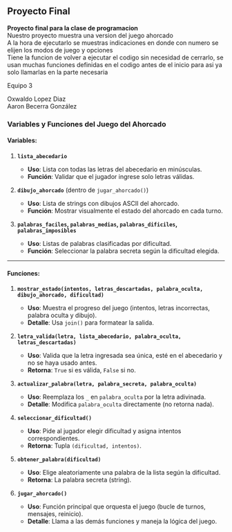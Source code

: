 ## Proyecto Final
**Proyecto final para la clase de programacion**  
Nuestro proyecto muestra una version del juego ahorcado  
A la hora de ejecutarlo se muestras indicaciones en donde con numero se elijen los modos de juego y opciones  
Tiene la funcion de volver a ejecutar el codigo sin necesidad de cerrarlo, se usan muchas funciones definidas en el codigo antes de el inicio para asi ya solo llamarlas en la parte necesaria  

Equipo 3

Oxwaldo Lopez Diaz  
Aaron Becerra González

### **Variables y Funciones del Juego del Ahorcado**

#### **Variables:**
1. **`lista_abecedario`**  
   - **Uso**: Lista con todas las letras del abecedario en minúsculas.  
   - **Función**: Validar que el jugador ingrese solo letras válidas.

2. **`dibujo_ahorcado`** (dentro de `jugar_ahorcado()`)  
   - **Uso**: Lista de strings con dibujos ASCII del ahorcado.  
   - **Función**: Mostrar visualmente el estado del ahorcado en cada turno.

3. **`palabras_faciles`, `palabras_medias`, `palabras_dificiles`, `palabras_imposibles`**  
   - **Uso**: Listas de palabras clasificadas por dificultad.  
   - **Función**: Seleccionar la palabra secreta según la dificultad elegida.

---

#### **Funciones:**
1. **`mostrar_estado(intentos, letras_descartadas, palabra_oculta, dibujo_ahorcado, dificultad)`**  
   - **Uso**: Muestra el progreso del juego (intentos, letras incorrectas, palabra oculta y dibujo).  
   - **Detalle**: Usa `join()` para formatear la salida.

2. **`letra_valida(letra, lista_abecedario, palabra_oculta, letras_descartadas)`**  
   - **Uso**: Valida que la letra ingresada sea única, esté en el abecedario y no se haya usado antes.  
   - **Retorna**: `True` si es válida, `False` si no.

3. **`actualizar_palabra(letra, palabra_secreta, palabra_oculta)`**  
   - **Uso**: Reemplaza los `_` en `palabra_oculta` por la letra adivinada.  
   - **Detalle**: Modifica `palabra_oculta` directamente (no retorna nada).

4. **`seleccionar_dificultad()`**  
   - **Uso**: Pide al jugador elegir dificultad y asigna intentos correspondientes.  
   - **Retorna**: Tupla `(dificultad, intentos)`.

5. **`obtener_palabra(dificultad)`**  
   - **Uso**: Elige aleatoriamente una palabra de la lista según la dificultad.  
   - **Retorna**: La palabra secreta (string).

6. **`jugar_ahorcado()`**  
   - **Uso**: Función principal que orquesta el juego (bucle de turnos, mensajes, reinicio).  
   - **Detalle**: Llama a las demás funciones y maneja la lógica del juego.

